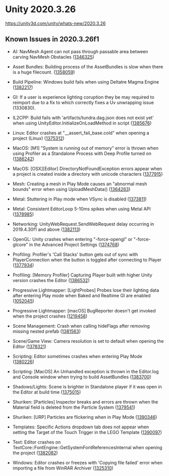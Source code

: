 # Unity 2020.3.26
https://unity3d.com/unity/whats-new/2020.3.26

## Known Issues in 2020.3.26f1

<ul>
<li><p>AI: NavMesh Agent can not pass through passable area between carving NavMesh Obstacles (<a href="https://issuetracker.unity3d.com/issues/navmesh-agent-can-not-pass-through-passable-area-between-carving-navmesh-obstacles">1346325</a>)</p></li>
<li><p>Asset Bundles: Building process of the AssetBundles is slow when there is a huge filecount. (<a href="https://issuetracker.unity3d.com/issues/building-process-of-the-assetbundles-is-slow-when-the-file-count-is-huge">1358059</a>)</p></li>
<li><p>Build Pipeline: Windows build fails when using Deltatre Magma Engine (<a href="https://issuetracker.unity3d.com/issues/windows-build-fails-when-using-deltatre-magma-engine">1382217</a>)</p></li>
<li><p>GI: If a user is experience lighting coruption they be may required to reimport due to a fix to which correctly fixes a Uv unwrapping issue (1330830).</p></li>
<li><p>IL2CPP:  Build fails with 'artifacts/tundra.dag.json does not exist yet' when using UnityEditor.InitializeOnLoadMethod in script (<a href="https://issuetracker.unity3d.com/issues/il2cpp-build-fails-with-artifacts-slash-tundra-dot-dag-dot-json-does-not-exist-yet-when-using-unityeditor-dot-initializeonloadmethod-in-script">1385676</a>)</p></li>
<li><p>Linux: Editor crashes at "__assert_fail_base.cold" when opening a project (Linux) (<a href="https://issuetracker.unity3d.com/issues/linux-editor-crashes-at-assert-fail-base-dot-cold-when-opening-a-project">1375312</a>)</p></li>
<li><p>MacOS: [M1] "System is running out of memory"  error is thrown when using Profiler as a Standalone Process with Deep Profile turned on (<a href="https://issuetracker.unity3d.com/issues/system-is-running-out-of-memory-is-being-thrown-when-using-profiler-as-a-standalone-process-with-deep-profile-turned-on">1386242</a>)</p></li>
<li><p>MacOS: [OSX][Editor] DirectoryNotFoundException errors appear when a project is created inside a directory with unicode characters (<a href="https://issuetracker.unity3d.com/issues/multiple-directorynotfoundexception-errors-appear-when-a-project-is-created-inside-a-directory-with-unicode-characters">1377915</a>)</p></li>
<li><p>Mesh: Creating a mesh in Play Mode causes an "abnormal mesh bounds" error when using UploadMeshData() (<a href="https://issuetracker.unity3d.com/issues/error-to-create-a-new-mesh-in-real-time-with-the-advanced-method-on-webgl">1364263</a>)</p></li>
<li><p>Metal:  Stuttering in Play mode when VSync is disabled (<a href="https://issuetracker.unity3d.com/issues/metal-stuttering-in-play-mode-when-vsync-is-disabled">1373811</a>)</p></li>
<li><p>Metal: Consistent EditorLoop 5-10ms spikes when using Metal API (<a href="https://issuetracker.unity3d.com/issues/consistent-gfx-dot-waitforpresentongfxthread-5-10ms-spikes-when-using-metal-api">1378985</a>)</p></li>
<li><p>Networking:  UnityWebRequest.SendWebRequest delay occurring in 2019.4.30f1 and above (<a href="https://issuetracker.unity3d.com/issues/networking-unitywebrequest-dot-sendwebrequest-delay-occurring-in-2019-dot-4-30f1-and-above">1382113</a>)</p></li>
<li><p>OpenGL: Unity crashes when entering "-force-opengl" or "-force-glcore" in the Advanced Project Settings (<a href="https://issuetracker.unity3d.com/issues/unity-crashes-when-entering-force-opengl-or-force-glcore-in-the-advanced-project-settings">1374768</a>)</p></li>
<li><p>Profiling: Profiler's 'Call Stacks' button gets out of sync with PlayerConnection when the button is toggled after connecting to Player (<a href="https://issuetracker.unity3d.com/issues/profiler-profilers-call-stacks-button-gets-out-of-sync-with-playerconnection-when-its-toggled-after-connecting-to-player">1377934</a>)</p></li>
<li><p>Profiling: [Memory Profiler] Capturing Player built with higher Unity version crashes the Editor (<a href="https://issuetracker.unity3d.com/issues/memory-profiler-capturing-player-built-with-higher-unity-version-crashes-the-editor">1386532</a>)</p></li>
<li><p>Progressive Lightmapper: [LightProbes] Probes lose their lighting data after entering Play mode when Baked and Realtime GI are enabled (<a href="https://issuetracker.unity3d.com/issues/light-probes-lose-their-lighting-data-after-entering-play-mode-when-baked-and-realtime-gi-are-enabled">1052045</a>)</p></li>
<li><p>Progressive Lightmapper: [macOS] BugReporter doesn't get invoked when the project crashes (<a href="https://issuetracker.unity3d.com/issues/macos-bugreporter-doesnt-get-invoked-when-the-project-crashes">1219458</a>)</p></li>
<li><p>Scene Management: Crash when calling hideFlags after removing missing nested prefab (<a href="https://issuetracker.unity3d.com/issues/crash-when-calling-hideflags-after-removing-missing-nested-prefab">1381563</a>)</p></li>
<li><p>Scene/Game View: Camera resolution is set to default when opening the Editor (<a href="https://issuetracker.unity3d.com/issues/camera-resolution-is-set-to-default-when-opening-the-editor">1378321</a>)</p></li>
<li><p>Scripting: Editor sometimes crashes when entering Play Mode (<a href="https://issuetracker.unity3d.com/issues/editor-crashes-sometimes-when-entering-play-mode">1380226</a>)</p></li>
<li><p>Scripting: [MacOS] An Unhandled exception is thrown in the Editor.log and Console window when trying to build AssetBundles (<a href="https://issuetracker.unity3d.com/issues/an-unhandled-exception-is-thrown-in-the-editor-dot-log-and-console-window-when-trying-to-build-assetbundles">1383700</a>)</p></li>
<li><p>Shadows/Lights: Scene is brighter in Standalone player if it was open in the Editor at build time (<a href="https://issuetracker.unity3d.com/issues/scene-is-brighter-in-standalone-player-if-it-was-open-in-the-editor-at-build-time">1375015</a>)</p></li>
<li><p>Shuriken: [Particles] Inspector breaks and errors are thrown when the Material field is deleted from the Particle System (<a href="https://issuetracker.unity3d.com/issues/particles-inspector-breaks-and-errors-are-thrown-when-the-material-field-is-deleted-from-the-particle-system">1379541</a>)</p></li>
<li><p>Shuriken: [URP] Particles are flickering when in Play Mode (<a href="https://issuetracker.unity3d.com/issues/particles-are-flickering-when-in-play-mode">1390346</a>)</p></li>
<li><p>Templates: Specific Actions dropdown tab does not appear when setting the Target of the Touch Trigger in the LEGO Template (<a href="https://issuetracker.unity3d.com/issues/specific-actions-dropdown-tab-does-not-appear-when-setting-the-target-of-the-touch-trigger-in-the-lego-template">1390097</a>)</p></li>
<li><p>Text: Editor crashes on TextCore::FontEngine::GetSystemFontReferencesInternal when opening the project (<a href="https://issuetracker.unity3d.com/issues/editor-crashes-on-textcore-fontengine-getsystemfontreferencesinternal-when-opening-the-project">1382082</a>)</p></li>
<li><p>Windows: Editor crashes or freezes with 'Copying file failed' error when importing a file from WinRAR Archiver (<a href="https://issuetracker.unity3d.com/issues/editor-crashes-or-freezes-with-copying-file-failed-error-when-importing-a-file-from-winrar-archiver">1325310</a>)</p></li>
</ul>
